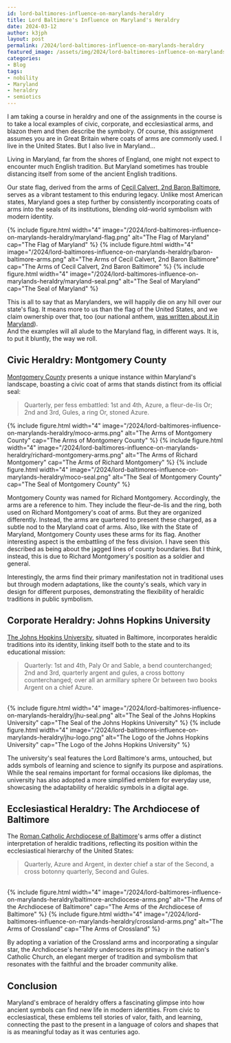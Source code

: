 ```yaml
---
id: lord-baltimores-influence-on-marylands-heraldry
title: Lord Baltimore's Influence on Maryland's Heraldry
date: 2024-03-12
author: k3jph
layout: post
permalink: /2024/lord-baltimores-influence-on-marylands-heraldry
featured_image: /assets/img/2024/lord-baltimores-influence-on-marylands-heraldry.jpg
categories:
- Blog 
tags:
- nobility
- Maryland
- heraldry
- semiotics
---
```


I am taking a course in heraldry and one of the assignments in the course
is to take a local examples of civic,
corporate, and ecclesiastical arms, and blazon them and then describe 
the symbolry.  Of course, this assignment assumes you are in Great Britain
where coats of arms are commonly used.  I live in the United States.
But I also live in Maryland...

Living in Maryland, far from the shores of England, one might not
expect to encounter much English tradition.  But Maryland 
sometimes has trouble distancing itself from some of the ancient 
English traditions. 

Our state flag, derived from the arms of [Cecil Calvert, 2nd Baron
Baltimore](https://en.wikipedia.org/wiki/Cecil_Calvert,_2nd_Baron_Baltimore), 
serves as a vibrant testament to this enduring legacy.
Unlike most American states, Maryland goes a step further by consistently
incorporating coats of arms into the seals of its institutions,
blending old-world symbolism with modern identity.

<div class="row">
{% include figure.html width="4"
   image="/2024/lord-baltimores-influence-on-marylands-heraldry/maryland-flag.png" 
   alt="The Flag of Maryland" cap="The Flag of Maryland" %}
{% include figure.html width="4"
   image="/2024/lord-baltimores-influence-on-marylands-heraldry/baron-baltimore-arms.png" 
   alt="The Arms of Cecil Calvert, 2nd Baron Baltimore" cap="The Arms of Cecil Calvert, 2nd Baron Baltimore" %}
{% include figure.html width="4"
   image="/2024/lord-baltimores-influence-on-marylands-heraldry/maryland-seal.png" 
   alt="The Seal of Maryland" cap="The Seal of Maryland" %}
</div>

This is all to say that as Marylanders, we will happily die on any
hill over our state's flag.  It means more to us than the flag of
the United States, and we claim ownership over that, too (our
national anthem, [was written about it in Maryland](https://en.wikipedia.org/wiki/Francis_Scott_Key)).  
And the examples
will all alude to the Maryland flag, in different ways.  It is, to
put it bluntly, the way we roll.

## Civic Heraldry: Montgomery County

[Montgomery County](https://www.montgomerycountymd.gov/) presents a unique instance within Maryland's
landscape, boasting a civic coat of arms that stands distinct from
its official seal:

> Quarterly, per fess embattled: 1st and 4th, Azure, a fleur-de-lis Or; 2nd and 3rd, Gules, a ring Or, stoned Azure.

<div class="row">
{% include figure.html width="4"
   image="/2024/lord-baltimores-influence-on-marylands-heraldry/moco-arms.png" 
   alt="The Arms of Montgomery County" cap="The Arms of Montgomery County" %}
{% include figure.html width="4"
   image="/2024/lord-baltimores-influence-on-marylands-heraldry/richard-montgomery-arms.png" 
   alt="The Arms of Richard Montgomery" cap="The Arms of Richard Montgomery" %}
{% include figure.html width="4"
   image="/2024/lord-baltimores-influence-on-marylands-heraldry/moco-seal.png" 
   alt="The Seal of Montgomery County" cap="The Seal of Montgomery County" %}
</div>

Montgomery County was named for Richard Montgomery.  Accordingly,
the arms are a reference to him.  They include the fleur-de-lis and
the ring, both used on Richard Montgomery's coat of arms. But they are organized differently.
Instead, the arms are quartered to present these charged, as a
subtle nod to the Maryland coat of arms.  Also, like with the State
of Maryland, Montgomery County uses these arms for its flag.  Another
interesting aspect is the embattling of the fess division.  I have
seen this described as being about the jagged lines of county
boundaries.  But I think, instead, this is due to Richard Montgomery's
position as a soldier and general.

Interestingly, the arms find their primary manifestation not in
traditional uses but through modern adaptations, like the county's
seals, which vary in design for different purposes, demonstrating
the flexibility of heraldic traditions in public symbolism.

## Corporate Heraldry: Johns Hopkins University

[The Johns Hopkins University](https://jhu.edu), situated in Baltimore, incorporates
heraldic traditions into its identity, linking itself both to the
state and to its educational mission:

> Quarterly: 1st and 4th, Paly Or and Sable, a bend counterchanged; 2nd and 3rd, 
> quarterly argent and gules, a cross bottony counterchanged; over all an armillary 
> sphere Or between two books Argent on a chief Azure.

<div class="row">
<div class="item col-md-2">&nbsp;</div>
{% include figure.html width="4"
   image="/2024/lord-baltimores-influence-on-marylands-heraldry/jhu-seal.png" 
   alt="The Seal of the Johns Hopkins University" cap="The Seal of the Johns Hopkins University" %}
{% include figure.html width="4"
   image="/2024/lord-baltimores-influence-on-marylands-heraldry/jhu-logo.png" 
   alt="The Logo of the Johns Hopkins University" cap="The Logo of the Johns Hopkins University" %}
</div>

The university's seal features the Lord Baltimore's arms, untouched,
but adds symbols of learning and science to signify its purpose and
aspirations. While the seal remains important for formal occasions
like diplomas, the university has also adopted a more simplified
emblem for everyday use, showcasing the adaptability of heraldic
symbols in a digital age.

## Ecclesiastical Heraldry: The Archdiocese of Baltimore

The [Roman Catholic Archdiocese of Baltimore](https://www.archbalt.org/)'s 
arms offer a distinct interpretation of heraldic traditions, reflecting its 
position within the ecclesiastical hierarchy of the United States:

> Quarterly, Azure and Argent, in dexter chief a star of the Second, a cross 
> botonny quarterly, Second and Gules.

<div class="row">
<div class="item col-md-2">&nbsp;</div>
{% include figure.html width="4"
   image="/2024/lord-baltimores-influence-on-marylands-heraldry/baltimore-archdiocese-arms.png" 
   alt="The Arms of the Archdiocese of Baltimore" cap="The Arms of the Archdiocese of Baltimore" %}
{% include figure.html width="4"
   image="/2024/lord-baltimores-influence-on-marylands-heraldry/crossland-arms.png" 
   alt="The Arms of Crossland" cap="The Arms of Crossland" %}
</div>

By adopting a variation of the Crossland arms and incorporating a
singular star, the Archdiocese's heraldry underscores its primacy
in the nation's Catholic Church, an elegant merger of tradition and
symbolism that resonates with the faithful and the broader community
alike.

## Conclusion

Maryland's embrace of heraldry offers a fascinating glimpse into
how ancient symbols can find new life in modern identities. From
civic to ecclesiastical, these emblems tell stories of valor, faith,
and learning, connecting the past to the present in a language of
colors and shapes that is as meaningful today as it was centuries
ago.
